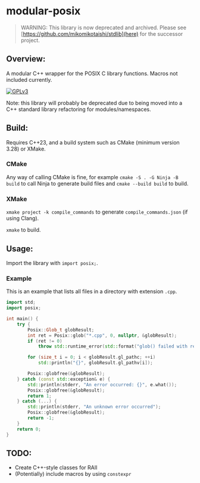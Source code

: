 # modular-posix

> WARNING: This library is now deprecated and archived. Please see [https://github.com/mikomikotaishi/stdlib](here) for the successor project.

## Overview:
A modular C++ wrapper for the POSIX C library functions. Macros not included currently.

[![GPLv3](https://img.shields.io/badge/license-GPLv3-green)](#)

Note: this library will probably be deprecated due to being moved into a C++ standard library refactoring for modules/namespaces.

## Build:
Requires C++23, and a build system such as CMake (minimum version 3.28) or XMake. 

### CMake
Any way of calling CMake is fine, for example `cmake -S . -G Ninja -B build` to call Ninja to generate build files and `cmake --build build` to build.

### XMake
`xmake project -k compile_commands` to generate `compile_commands.json` (if using Clang).

`xmake` to build.

## Usage:
Import the library with `import posix;`.

### Example
This is an example that lists all files in a directory with extension `.cpp`.
```cpp
import std;
import posix;

int main() {
    try {
        Posix::Glob_t globResult;
        int ret = Posix::glob("*.cpp", 0, nullptr, &globResult);
        if (ret != 0)
            throw std::runtime_error(std::format("glob() failed with return value {}", ret));

        for (size_t i = 0; i < globResult.gl_pathc; ++i)
            std::println("{}", globResult.gl_pathv[i]);

        Posix::globfree(&globResult);
    } catch (const std::exception& e) {
        std::println(stderr, "An error occurred: {}", e.what());
        Posix::globfree(&globResult);
        return 1;
    } catch (...) {
        std::println(stderr, "An unknown error occurred");
        Posix::globfree(&globResult);
        return -1;
    }
    return 0;
}
```

## TODO:
* Create C++-style classes for RAII
* (Potentially) include macros by using `constexpr`
